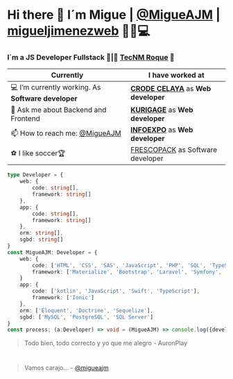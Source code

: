 # Hi there 👋 I´m Migue | [@MigueAJM](https://twitter.com/migueajm) | [migueljimenezweb](https://migueajm.github.io/migueljimenezweb/) 🚀🔥💻

### I´m a JS Developer Fullstack 🚀|🐐 [TecNM Roque](http://www.itroque.edu.mx/) 🐐

| **Currently**                                                 | **I have worked at**                                                      |
| ------------------------------------------------------------- | ------------------------------------------------------------------------- |
| 💻 I’m currently working. As **Software developer**           | **[CRODE CELAYA](http://www.crodecelaya.tecnm.mx/)** as **Web developer** |
| 💬 Ask me about Backend and Frontend                          | **[KURIGAGE](https://www.kurigage.com/)** as **Web developer**            |
| 📫 How to reach me: [@MigueAJM](https://twitter.com/migueajm) | **[INFOEXPO](https://www.infoexpo.com.mx/home/)** as **Web developer**    |
| ⚽️ I like soccer🏆                                           | [FRESCOPACK](https://frescopack.com/) as Software developer               |

```typescript
type Developer = {
    web: {
        code: string[],
        framework: string[]
    },
    app: {
        code: string[],
        framework: string[]
    },
    orm: string[],
    sgbd: string[]
}
const MigueAJM: Developer = {
    web: {
        code: ['HTML', 'CSS', 'SAS', 'JavaScript', 'PHP', 'SQL', 'TypeScript', 'Node JS', 'Inertia JS'],
        framework: ['Materialize', 'Bootstrap', 'Laravel', 'Symfony', 'React', 'ExpressJS', 'Angular']
    }
    app: {
        code: ['kotlin', 'JavaScript', 'Swift', 'TypeScript'],
        framework: ['Ionic']
    },
    orm: ['Eloquent', 'Doctrine', 'Sequelize'],
    sgbd: ['MySQL', 'PostgreSQL', 'SQL Server']
}
const process: (a:Developer) => void = (MigueAJM) => console.log({developer: MigueAJM});
```

> Todo bien, todo correcto y yo que me alegro - AuronPlay

#

> Vamos carajo... - [@migueajm](https://twitter.com/migueajm)
